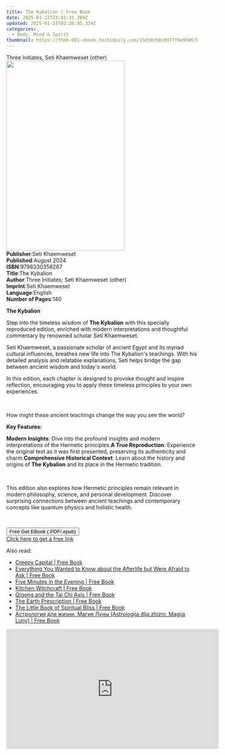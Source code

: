 ```yaml
---
title: The Kybalion | Free Book
date: 2025-01-22T23:41:31.269Z
updated: 2025-01-25T03:26:05.334Z
categories:
  - Body, Mind & Spirit
thumbnail: https://thmb-001-ebook.techidaily.com/15d30c68c0977f9e95067bf529f51e77f059bae957de06737626e7ab4a5a058f.jpg
---
```

<main id="book-container">
  <div class="flex flex-col">
    <div class="book-brief flex-1 py-6 px-4 sm:p-6 md:py-10 md:px-8">
      <!-- brief-->
      <div class="book-brief-main">
        Three Initiates, Seti Khaemweset (other)
      </div>
    </div>
    <div
      class="book-meta-info flex-1 grid gap-4 col-start-1 col-end-3 row-start-1 sm:mb-6 sm:grid-cols-4 lg:gap-6 lg:col-start-2 lg:row-end-6 lg:row-span-6 lg:mb-0"
    >
      <div
        class="book-meta-info-left place-content-center mt-4 p-4 text-sm leading-6 col-start-2 col-span-2 dark:text-slate-400"
      >
        <img
          class="w-full h-500 object-cover rounded-lg sm:h-255 sm:col-span-2 lg:col-span-full"
          src="https://img-001-ebook.techidaily.com/eaff3e6a478fd608c2568ed38f09dbe91f09b705f09d617332d1e3d3fc62f7a2.jpg"
          alt=""
          width="312"
          height="500"
        />
      </div>
      <div
        class="book-meta-info-right mt-2 col-start-1 row-start-2 col-span-3 self-center"
      >
        <!-- meta data  -->
        <div class="flex flex-col px-4 md:px-8">
          <div class="flex-1">
            <strong>Publisher</strong>:<span class="px-2">Seti Khaemweset</span>
          </div>
          <div class="flex-1">
            <strong>Published</strong>:<span class="px-2">August 2024</span>
          </div>
          <div class="flex-1">
            <strong>ISBN</strong>:<span class="px-2">9798330358267</span>
          </div>
          <div class="flex-1">
            <strong>Title</strong>:<span class="px-2">The Kybalion</span>
          </div>
          <div class="flex-1">
            <strong>Author</strong>:<span class="px-2"
              >Three Initiates; Seti Khaemweset (other)</span
            >
          </div>
          <div class="flex-1">
            <strong>Imprint</strong>:<span class="px-2">Seti Khaemweset</span>
          </div>
          <div class="flex-1">
            <strong>Language</strong>:<span class="px-2">English</span>
          </div>
          <div class="flex-1">
            <strong>Number of Pages</strong>:<span class="px-2">140</span>
          </div>
        </div>
      </div>
    </div>
    <div class="book-description flex-1 py-6 px-4 sm:p-6 md:py-10 md:px-8">
      <div class="book-description-main">
        <div accordion-content="" id="description">
          <p>
            <strong
              style="
                background-color: rgb(255, 255, 255);
                color: rgb(15, 17, 17);
              "
              >The Kybalion</strong
            >
          </p>
          <p>
            <span
              style="
                background-color: rgb(255, 255, 255);
                color: rgb(15, 17, 17);
              "
              >Step into the timeless wisdom of&nbsp;</span
            ><strong
              style="
                background-color: rgb(255, 255, 255);
                color: rgb(15, 17, 17);
              "
              >The Kybalion</strong
            ><span
              style="
                background-color: rgb(255, 255, 255);
                color: rgb(15, 17, 17);
              "
              >&nbsp;with this specially reproduced edition, enriched with
              modern interpretations and thoughtful commentary by renowned
              scholar Seti Khaemweset.</span
            >
          </p>
          <p>
            <span
              style="
                background-color: rgb(255, 255, 255);
                color: rgb(15, 17, 17);
              "
              >Seti Khaemweset, a passionate scholar of ancient Egypt and its
              myriad cultural influences, breathes new life into The Kybalion's
              teachings. With his detailed analysis and relatable explanations,
              Seti helps bridge the gap between ancient wisdom and today's
              world.</span
            >
          </p>
          <p>
            <span
              style="
                background-color: rgb(255, 255, 255);
                color: rgb(15, 17, 17);
              "
              >In this edition, each chapter is designed to provoke thought and
              inspire reflection, encouraging you to apply these timeless
              principles to your own experiences.</span
            >
          </p>
          <p><br /></p>
          <p>
            How might these ancient teachings change the way you see the world?
          </p>
          <p>
            <strong
              style="
                background-color: rgb(255, 255, 255);
                color: rgb(15, 17, 17);
              "
              >Key Features:</strong
            >
          </p>
          <span contenteditable="false" class="ql-ui"></span
          ><strong
            style="background-color: rgb(255, 255, 255); color: rgb(15, 17, 17)"
            >Modern Insights</strong
          ><span
            style="background-color: rgb(255, 255, 255); color: rgb(15, 17, 17)"
            >: Dive into the profound insights and modern interpretations of the
            Hermetic principles.</span
          ><span contenteditable="false" class="ql-ui"></span
          ><strong
            style="background-color: rgb(255, 255, 255); color: rgb(15, 17, 17)"
            >A True Reproduction</strong
          ><span
            style="background-color: rgb(255, 255, 255); color: rgb(15, 17, 17)"
            >: Experience the original text as it was first presented,
            preserving its authenticity and charm.</span
          ><span contenteditable="false" class="ql-ui"></span
          ><strong
            style="background-color: rgb(255, 255, 255); color: rgb(15, 17, 17)"
            >Comprehensive Historical Context</strong
          ><span
            style="background-color: rgb(255, 255, 255); color: rgb(15, 17, 17)"
            >: Learn about the history and origins of&nbsp;</span
          ><strong
            style="background-color: rgb(255, 255, 255); color: rgb(15, 17, 17)"
            >The Kybalion</strong
          ><span
            style="background-color: rgb(255, 255, 255); color: rgb(15, 17, 17)"
            >&nbsp;and its place in the Hermetic tradition.</span
          >
          <p><br /></p>
          <p>
            <span
              style="
                background-color: rgb(255, 255, 255);
                color: rgb(15, 17, 17);
              "
              >This edition also explores how Hermetic principles remain
              relevant in modern philosophy, science, and personal development.
              Discover surprising connections between ancient teachings and
              contemporary concepts like quantum physics and holistic
              health.</span
            >
          </p>
          <p><br /></p>
        </div>
        <div class="accordion-fader"></div>
      </div>
    </div>
    <div class="book-excerpts flex-1 py-6 px-4 sm:p-6 md:py-10 md:px-8"></div>
    <div
      class="book-about-author flex-1 py-6 px-4 sm:p-6 md:py-10 md:px-8"
    ></div>
    <div class="book-free-get flex-1 py-6 px-4 sm:p-6 md:py-10 md:px-8">
      <button
        id="btn-free-get"
        class="bg-blue-500 hover:bg-blue-700 text-white font-bold py-2 px-4 rounded"
      >
        Free Get EBook (.PDF/.epub)
      </button>
      <div id="countdown-display" class="px-2 text-lg mt-2"></div>
      <a
        id="free-link"
        class="hidden bg-blue-500 hover:bg-blue-700 text-white font-bold py-2 px-4 rounded"
        href="https://www.ebooks.com/en-us/book/211441440/the-kybalion/three-initiates/"
        target="_blank"
        >Click here to get a free link</a
      >
    </div>
    <script>
      let countdownTime = 0;
      let countdownInterval = null;
      document
        .getElementById('btn-free-get')
        .addEventListener('click', startCountdown);
      function startCountdown() {
        countdownTime = new Date().getTime() + 60000 * 3;
        countdownInterval = setInterval(updateCountdown, 1000);
        document.getElementById('btn-free-get').disabled = true;
        document
          .getElementById('btn-free-get')
          .classList.add('bg-gray-500', 'cursor-not-allowed');
      }
      function updateCountdown() {
        let currentTime = new Date().getTime();
        let timeLeft = countdownTime - currentTime;
        let secondsLeft = Math.floor(timeLeft / 1000);
        document.getElementById('countdown-display').innerHTML =
          `Remaining time: ${secondsLeft} seconds.`;
        if (secondsLeft <= 0) {
          clearInterval(countdownInterval);
          document.getElementById('btn-free-get').classList.add('hidden');
          document.getElementById('free-link').classList.remove('hidden');
          document.getElementById('countdown-display').innerHTML = '';
        }
      }
    </script>
  </div>
</main>

<ins class="adsbygoogle"
      style="display:block"
      data-ad-client="ca-pub-7571918770474297"
      data-ad-slot="8358498916"
      data-ad-format="auto"
      data-full-width-responsive="true"></ins>
    

<span class="atpl-alsoreadstyle">Also read:</span>
<div><ul>
<li><a href="https://novels-ebooks.techidaily.com/2098150-9781459733473-creepy-capital/"><u>Creepy Capital | Free Book</u></a></li>
<li><a href="https://novels-ebooks.techidaily.com/209814593-9781982135539-everything-you-wanted-to-know-about-the-afterlife-but-were-afraid-to-ask/"><u>Everything You Wanted to Know about the Afterlife but Were Afraid to Ask | Free Book</u></a></li>
<li><a href="https://novels-ebooks.techidaily.com/209814266-9781783253852-five-minutes-in-the-evening/"><u>Five Minutes in the Evening | Free Book</u></a></li>
<li><a href="https://novels-ebooks.techidaily.com/209815494-9781789042177-kitchen-witchcraft/"><u>Kitchen Witchcraft | Free Book</u></a></li>
<li><a href="https://novels-ebooks.techidaily.com/209805425-9780486844466-qigong-and-the-tai-chi-axis/"><u>Qigong and the Tai Chi Axis | Free Book</u></a></li>
<li><a href="https://novels-ebooks.techidaily.com/209806253-9781684034901-the-earth-prescription/"><u>The Earth Prescription | Free Book</u></a></li>
<li><a href="https://novels-ebooks.techidaily.com/209814240-9781856754361-the-little-book-of-spiritual-bliss/"><u>The Little Book of Spiritual Bliss | Free Book</u></a></li>
<li><a href="https://novels-ebooks.techidaily.com/209812243-9786171257177-astrologiya-dlya-zhizni-magiya-luny-astrologija-dlja-zhizni-magija-luny/"><u>Астрология для жизни. Магия Луны (Astrologija dlja zhizni. Magija Luny) | Free Book</u></a></li>
</ul></div>

<!-- affiliate ads begin -->
<iframe width="560" height="315" src="https://www.youtube.com/embed/kTHQrw8e1gk?si=gTPIa7KjhSZ0Vz97" title="YouTube video player" frameborder="0" allow="accelerometer; autoplay; clipboard-write; encrypted-media; gyroscope; picture-in-picture; web-share" referrerpolicy="strict-origin-when-cross-origin" allowfullscreen></iframe>
<!-- affiliate ads end -->

